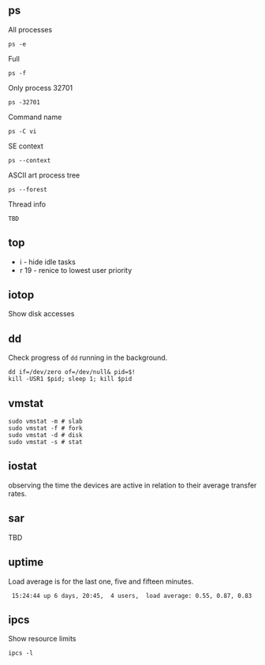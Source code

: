 ## ps
All processes
```
ps -e
```

Full
```
ps -f
```

Only process 32701
```
ps -32701
```

Command name
```
ps -C vi
```

SE context
```
ps --context
```

ASCII art process tree
```
ps --forest
```

Thread info
```
TBD
```

## top
- i - hide idle tasks
- r 19 - renice to lowest user priority

## iotop
Show disk accesses

## dd
Check progress of `dd` running in the background.
```
dd if=/dev/zero of=/dev/null& pid=$!
kill -USR1 $pid; sleep 1; kill $pid
```
## vmstat
```
sudo vmstat -m # slab
sudo vmstat -f # fork
sudo vmstat -d # disk 
sudo vmstat -s # stat 
```
## iostat
observing the time the devices are active  in  relation to their average transfer rates. 

## sar
TBD

## uptime
Load average is for the last one, five and fifteen minutes.
```
 15:24:44 up 6 days, 20:45,  4 users,  load average: 0.55, 0.87, 0.83
 ```

## ipcs
Show resource limits
```
ipcs -l
```

